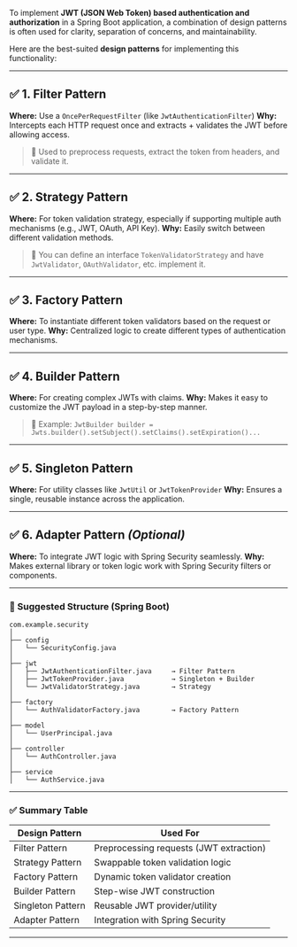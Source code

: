 To implement **JWT (JSON Web Token) based authentication and authorization** in a Spring Boot application, a combination of design patterns is often used for clarity, separation of concerns, and maintainability.

Here are the best-suited **design patterns** for implementing this functionality:

---

## ✅ 1. **Filter Pattern**

**Where:** Use a `OncePerRequestFilter` (like `JwtAuthenticationFilter`)
**Why:** Intercepts each HTTP request once and extracts + validates the JWT before allowing access.

> 🔧 Used to preprocess requests, extract the token from headers, and validate it.

---

## ✅ 2. **Strategy Pattern**

**Where:** For token validation strategy, especially if supporting multiple auth mechanisms (e.g., JWT, OAuth, API Key).
**Why:** Easily switch between different validation methods.

> 🔧 You can define an interface `TokenValidatorStrategy` and have `JwtValidator`, `OAuthValidator`, etc. implement it.

---

## ✅ 3. **Factory Pattern**

**Where:** To instantiate different token validators based on the request or user type.
**Why:** Centralized logic to create different types of authentication mechanisms.

---

## ✅ 4. **Builder Pattern**

**Where:** For creating complex JWTs with claims.
**Why:** Makes it easy to customize the JWT payload in a step-by-step manner.

> 🔧 Example: `JwtBuilder builder = Jwts.builder().setSubject().setClaims().setExpiration()...`

---

## ✅ 5. **Singleton Pattern**

**Where:** For utility classes like `JwtUtil` or `JwtTokenProvider`
**Why:** Ensures a single, reusable instance across the application.

---

## ✅ 6. **Adapter Pattern** *(Optional)*

**Where:** To integrate JWT logic with Spring Security seamlessly.
**Why:** Makes external library or token logic work with Spring Security filters or components.

---

### 🧩 Suggested Structure (Spring Boot)

```
com.example.security
│
├── config
│   └── SecurityConfig.java
│
├── jwt
│   ├── JwtAuthenticationFilter.java     → Filter Pattern
│   ├── JwtTokenProvider.java            → Singleton + Builder
│   └── JwtValidatorStrategy.java        → Strategy
│
├── factory
│   └── AuthValidatorFactory.java        → Factory Pattern
│
├── model
│   └── UserPrincipal.java
│
├── controller
│   └── AuthController.java
│
├── service
│   └── AuthService.java
```

---

### ✅ Summary Table

| Design Pattern    | Used For                                |
| ----------------- | --------------------------------------- |
| Filter Pattern    | Preprocessing requests (JWT extraction) |
| Strategy Pattern  | Swappable token validation logic        |
| Factory Pattern   | Dynamic token validator creation        |
| Builder Pattern   | Step-wise JWT construction              |
| Singleton Pattern | Reusable JWT provider/utility           |
| Adapter Pattern   | Integration with Spring Security        |

---

